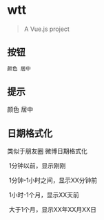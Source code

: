 # wtt

> A Vue.js project

## 按钮

``` bash
颜色 居中
```

## 提示

颜色 居中

## 日期格式化

类似于朋友圈 微博日期格式化

​	1分钟以前，显示刚刚

​	1分钟-1小时之间，显示XX分钟前

​	1小时-1个月，显示XX天前

​	大于1个月，显示XX年XX月XX日